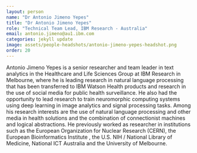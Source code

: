 ```yaml
---
layout: person
name: "Dr Antonio Jimeno Yepes"
title: "Dr Antonio Jimeno Yepes"
role: "Technical Team Lead, IBM Research - Australia"
email: antonio.jimeno@au1.ibm.com
categories: jekyll update
image: assets/people-headshots/antonio-jimeno-yepes-headshot.png
order: 20
---
```

Antonio Jimeno Yepes is a senior researcher and team leader in text analytics in the Healthcare and Life Sciences Group at IBM Research in Melbourne, where he is leading research in natural language processing that has been transferred to IBM Watson Health products and research in the use of social media for public health surveillance. He also had the opportunity to lead research to train neuromorphic computing systems using deep learning in image analytics and signal processing tasks. Among his research interests are the use of natural language processing and other media in health solutions and the combination of connectionist machines and logical abstractions. He previously worked as researcher in institutions such as the European Organization for Nuclear Research (CERN), the European Bioinformatics Institute , the U.S. NIH / National Library of Medicine, National ICT Australia and the University of Melbourne.
